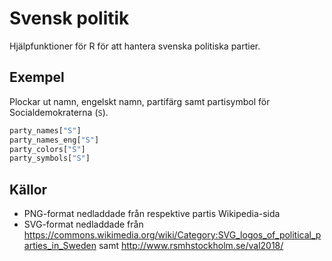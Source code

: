 # Svensk politik

Hjälpfunktioner för R för att hantera svenska politiska partier.

## Exempel

Plockar ut namn, engelskt namn, partifärg samt partisymbol för Socialdemokraterna (`S`).

```r
party_names["S"]
party_names_eng["S"]
party_colors["S"]
party_symbols["S"]
```

## Källor 

- PNG-format nedladdade från respektive partis Wikipedia-sida
- SVG-format nedladdade från <https://commons.wikimedia.org/wiki/Category:SVG_logos_of_political_parties_in_Sweden> samt <http://www.rsmhstockholm.se/val2018/>